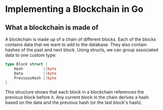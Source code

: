 # Implementing a Blockchain in Go
## What a blockchain is made of
A blockchain is made up of a chain of different blocks. Each of the blocks contains
data that we want to add to the database. They also contain hashes of the past and next block.
Using structs, we can group associated data to one custom type:
```go
type Block struct {
	Hash         []byte
	Data         []byte
	PreviousHash []byte
}
```
This structure shows that each block in a blockchain references the previous block before it. 
Any current block in the chain derives a hash based on the data and the previous hash (or the 
last block's hash). 